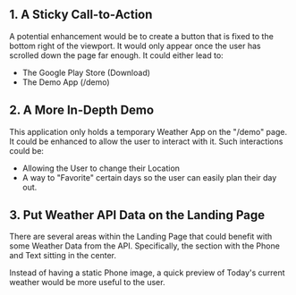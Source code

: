 ## 1. A Sticky Call-to-Action
A potential enhancement would be to create a button that is fixed to the bottom right of the viewport. It would only appear once the user has scrolled down the page far enough. It could either lead to:
* The Google Play Store (Download)
* The Demo App (/demo)

## 2. A More In-Depth Demo
This application only holds a temporary Weather App on the "/demo" page. It could be enhanced to allow the user to interact with it. Such interactions could be:
* Allowing the User to change their Location
* A way to "Favorite" certain days so the user can easily plan their day out.

## 3. Put Weather API Data on the Landing Page
There are several areas within the Landing Page that could benefit with some Weather Data from the API. Specifically, the section with the Phone and Text sitting in the center.

Instead of having a static Phone image, a quick preview of Today's current weather would be more useful to the user.
